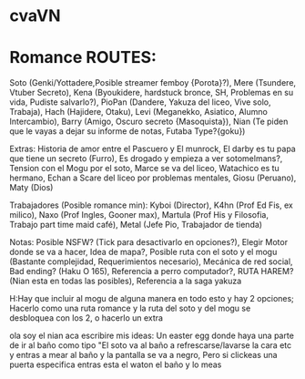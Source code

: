 # cvaVN

# Romance ROUTES:
Soto (Genki/Yottadere,Posible streamer femboy {Porota}?), Mere (Tsundere, Vtuber Secreto), Kena (Byoukidere, hardstuck bronce, SH, Problemas en su vida, Pudiste salvarlo?), PioPan (Dandere, Yakuza del liceo, Vive solo, Trabaja), Hach (Hajidere, Otaku), Levi (Meganekko, Asiatico, Alumno Intercambio), Barry (Amigo, Oscuro secreto {Masoquista}), Nian (Te piden que le vayas a dejar su informe de notas, Futaba Type?{goku})

Extras: 
Historia de amor entre el Pascuero y El munrock, El darby es tu papa que tiene un secreto (Furro), Es drogado y empieza a ver sotomelmans?, Tension con el Mogu por el soto, Marce se va del liceo, Watachico es tu hermano, Echan a Scare del liceo por problemas mentales, Giosu (Peruano), Maty (Dios)

Trabajadores (Posible romance min): Kyboi (Director), K4hn (Prof Ed Fis, ex milico), Naxo (Prof Ingles, Gooner max), Martula (Prof His y Filosofia, Trabajo part time maid café), Metal (Jefe Pio, Trabajador de tienda)


Notas: Posible NSFW? (Tick para desactivarlo en opciones?), Elegir Motor donde se va a hacer, Idea de mapa?, Posible ruta con el soto y el mogu (Bastante complejidad, Requerimientos necesario), Mecánica de red social, Bad ending? (Haku O 165), Referencia a perro computador?, RUTA HAREM? (Nian esta en todas las posibles), Referencia a la saga yakuza



H:Hay que incluir al mogu de alguna manera en todo esto y hay 2 opciones; Hacerlo como una ruta romance y la ruta del soto y del mogu se desbloquea con los 2, o hacerlo un extra




ola soy el nian aca escribire mis ideas: Un easter egg donde haya una parte de ir al baño como tipo "El soto va al baño a refrescarse/lavarse la cara etc y entras a mear al baño y la pantalla se va a negro, Pero si clickeas una puerta especifica entras esta el waton el baño y lo meas
